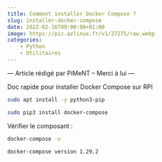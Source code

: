 ```yaml
---
title: Comment installer Docker Compose ?
slug: installer-docker-compose
date: 2022-02-16T09:00:00+01:00
image: https://pic.azlinux.fr/v1/27275/raw.webp
categories:
    - Python
    - Utilitaires
---
```


— Article rédigé par PiMeNT – Merci à lui —

Doc rapide pour installer Docker Compose sur RPI

```bash
sudo apt install -y python3-pip
```

```bash
sudo pip3 install docker-compose
```

Vérifier le composant :

```bash
docker-compose -v
```

```
docker-compose version 1.29.2
```

